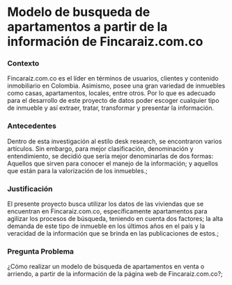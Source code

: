 # Modelo de busqueda de apartamentos a partir de la información de Fincaraiz.com.co

### Contexto

Fincaraíz.com.co es el líder en términos de usuarios, clientes y contenido inmobiliario en Colombia. Asimismo, posee una gran variedad de inmuebles como casas, apartamentos, locales, entre otros. Por lo que es adecuado para el desarrollo de este proyecto de datos poder escoger cualquier tipo de inmueble y así extraer, tratar, transformar y presentar la información.

### Antecedentes

Dentro de esta investigación al estilo desk research, se encontraron varios artículos. Sin embargo, para mejor clasificación, denominación y entendimiento, se decidió que sería mejor denominarlas de dos formas: Aquellos que sirven para  conocer el manejo de la información; y aquellos que están para la valorización de los inmuebles.;

### Justificación

El presente proyecto busca utilizar los datos de las viviendas que se encuentran en Fincaraiz.com.co, específicamente apartamentos para agilizar los procesos de búsqueda, teniendo en cuenta dos factores; la alta demanda de este tipo de inmueble en los últimos años en el país y  la veracidad de la información que se brinda en las publicaciones de estos.; 

### Pregunta Problema

¿Cómo realizar un modelo de búsqueda de apartamentos en venta o arriendo, a partir de la información de la página web de Fincaraiz.com.co?;

